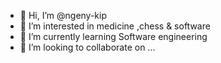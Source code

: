 - 👋 Hi, I’m @ngeny-kip
- 👀 I’m interested in medicine ,chess & software 
- 🌱 I’m currently learning Software engineering
- 💞️ I’m looking to collaborate on ...


<!---
ngeny-kip/ngeny-kip is a ✨ special ✨ repository because its `README.md` (this file) appears on your GitHub profile.
You can click the Preview link to take a look at your changes.
--->
